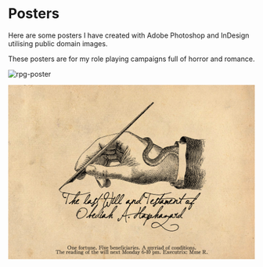 # Posters

Here are some posters I have created with Adobe Photoshop and InDesign utilising public domain images.

These posters are for my role playing campaigns full of horror and romance.

![rpg-poster](images/forgive-me-not.jpg)

![rpg-poster](images/the-last-will.jpg)
